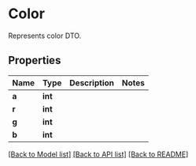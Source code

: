 ﻿# Color
Represents color DTO.

## Properties
Name | Type | Description | Notes
------------ | ------------- | ------------- | -------------
**a** | **int** |  | 
**r** | **int** |  | 
**g** | **int** |  | 
**b** | **int** |  | 

[[Back to Model list]](../README.md#documentation-for-models) [[Back to API list]](../README.md#documentation-for-api-endpoints) [[Back to README]](../README.md)


